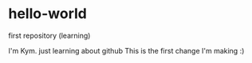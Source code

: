 # hello-world
first repository (learning)

I'm Kym. just learning about github 
This is the first change I'm making :)
